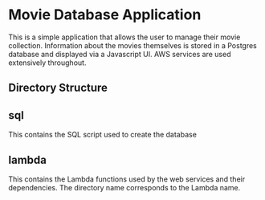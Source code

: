 # Movie Database Application
This is a simple application that allows the user to manage their movie
collection.  Information about the movies themselves is stored in a 
Postgres database and displayed via a Javascript UI.  AWS services are used
extensively throughout.

## Directory Structure
## sql
This contains the SQL script used to create the database

## lambda
This contains the Lambda functions used by the web services and their
dependencies.  The directory name corresponds to the Lambda name.
